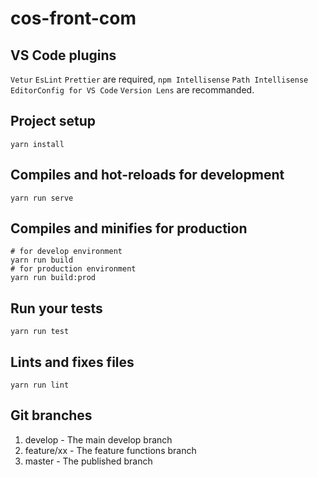 # cos-front-com

## VS Code plugins
`Vetur` `EsLint` `Prettier` are required, `npm Intellisense` `Path Intellisense` `EditorConfig for VS Code` `Version Lens` are recommanded.

## Project setup
```shell
yarn install
```

## Compiles and hot-reloads for development

```shell
yarn run serve
```

## Compiles and minifies for production

```shell
# for develop environment
yarn run build
# for production environment
yarn run build:prod
```

## Run your tests

```shell
yarn run test
```

## Lints and fixes files

```shell
yarn run lint
```

## Git branches

1. develop - The main develop branch
2. feature/xx - The feature functions branch
3. master - The published branch
